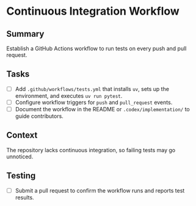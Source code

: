 # Continuous Integration Workflow

## Summary
Establish a GitHub Actions workflow to run tests on every push and pull request.

## Tasks
- [ ] Add `.github/workflows/tests.yml` that installs `uv`, sets up the environment, and executes `uv run pytest`.
- [ ] Configure workflow triggers for `push` and `pull_request` events.
- [ ] Document the workflow in the README or `.codex/implementation/` to guide contributors.

## Context
The repository lacks continuous integration, so failing tests may go unnoticed.

## Testing
- [ ] Submit a pull request to confirm the workflow runs and reports test results.
